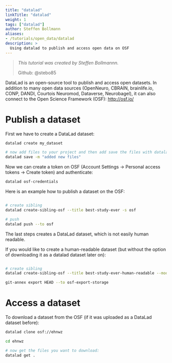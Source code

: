 ```yaml
---
title: "datalad"
linkTitle: "datalad"
weight: 1
tags: ["datalad"]
author: Steffen Bollmann
aliases:
- /tutorials/open_data/datalad
description: >
  Using datalad to publish and access open data on OSF
---
```


> _This tutorial was created by Steffen Bollmannn._
>
> Github: @stebo85

DataLad is an open-source tool to publish and access open datasets. In addition to many open data sources (OpenNeuro, CBRAIN, brainlife.io, CONP, DANDI, Courtois Neuromod, Dataverse, Neurobagel), it can also connect to the Open Science Framework (OSF): http://osf.io/

# Publish a dataset

First we have to create a DataLad dataset:
```Bash
datalad create my_dataset

# now add files to your project and then add save the files with datalad
datalad save -m "added new files"

```

Now we can create a token on OSF (Account Settings -> Personal access tokens -> Create token) and authenticate:
```Bash
datalad osf-credentials

```


Here is an example how to publish a dataset on the OSF:
```Bash

# create sibling
datalad create-sibling-osf --title best-study-ever -s osf

# push
datalad push --to osf

```

The last steps creates a DataLad dataset, which is not easily human readable.

If you would like to create a human-readable dataset (but without the option of downloading it as a datalad dataset later on):

```Bash

# create sibling
datalad create-sibling-osf --title best-study-ever-human-readable --mode exportonly -s osf-export

git-annex export HEAD --to osf-export-storage

```

# Access a dataset

To download a dataset from the OSF (if it was uploaded as a DataLad dataset before):
```Bash
datalad clone osf://ehnwz

cd ehnwz

# now get the files you want to download:
datalad get .
```
